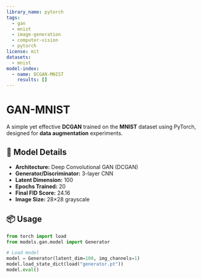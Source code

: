 ```yaml
---
library_name: pytorch
tags:
  - gan
  - mnist
  - image-generation
  - computer-vision
  - pytorch
license: mit
datasets:
  - mnist
model-index:
  - name: DCGAN-MNIST
    results: []
---
```


# GAN-MNIST

A simple yet effective **DCGAN** trained on the **MNIST** dataset using PyTorch, designed for **data augmentation** experiments.

## 🧠 Model Details

- **Architecture:** Deep Convolutional GAN (DCGAN)
- **Generator/Discriminator:** 3-layer CNN
- **Latent Dimension:** 100
- **Epochs Trained:** 20
- **Final FID Score:** 24.16
- **Image Size:** 28×28 grayscale

## 📦 Usage

```python
from torch import load
from models.gan.model import Generator

# Load model
model = Generator(latent_dim=100, img_channels=1)
model.load_state_dict(load("generator.pt"))
model.eval()
